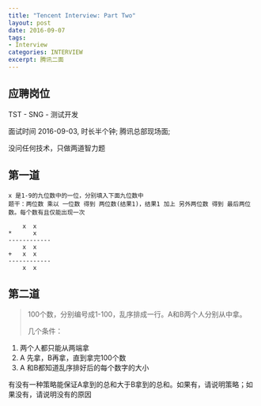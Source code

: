 ```yaml
---
title: "Tencent Interview: Part Two"
layout: post
date: 2016-09-07
tags:
- Interview
categories: INTERVIEW
excerpt: 腾讯二面
---
```


## 应聘岗位

TST - SNG - 测试开发

面试时间 2016-09-03, 时长半个钟; 腾讯总部现场面;

没问任何技术，只做两道智力题


## 第一道

```text
x 是1-9的九位数中的一位，分别填入下面九位数中
题干：两位数 乘以 一位数 得到 两位数(结果1)，结果1 加上 另外两位数 得到 最后两位数。每个数有且仅能出现一次

    x  x
*      x
------------
    x  x
+   x  x
------------
    x  x
```

## 第二道

> 100个数，分别编号成1-100，乱序排成一行。A和B两个人分别从中拿。
> 
> 几个条件：
1. 两个人都只能从两端拿
2. A 先拿，B再拿，直到拿完100个数
3. A 和B都知道乱序排好后的每个数字的大小

有没有一种策略能保证A拿到的总和大于B拿到的总和。如果有，请说明策略；如果没有，请说明没有的原因

